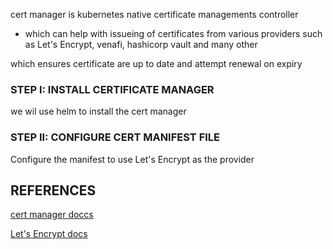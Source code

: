 cert manager is kubernetes native certificate managements controller
- which can help with issueing of certificates from various providers such as Let's Encrypt, venafi, hashicorp vault and many other

which ensures certificate are up to date and attempt renewal on expiry

### STEP I: INSTALL CERTIFICATE MANAGER
we wil use helm to install the cert manager 


### STEP II: CONFIGURE CERT MANIFEST FILE

Configure the manifest to use Let's Encrypt as the provider

## REFERENCES
[cert manager doccs](https://cert-manager.io/docs/)

[Let's Encrypt docs](https://cert-manager.io/docs/configuration/acme/)